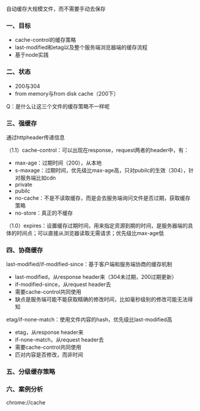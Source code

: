 自动缓存大规模文件，而不需要手动去保存

### 一、目标
- cache-control的缓存策略
- last-modified和etag以及整个服务端浏览器端的缓存流程
- 基于node实践

### 二、状态
- 200与304
- from memory与from disk cache（200下）

Q：是什么让这三个文件的缓存策略不一样呢

### 三、强缓存
通过httpheader传递信息

（1.1）cache-control：可以出现在response，request两者的header中，有：
- max-age：过期时间（200），从本地
- s-maxage：过期时间，优先级比max-age高，只对pubilc的生效（304），针对服务端比如cdn
- private
- pubilc
- no-cache：不是不读取缓存，而是会去服务端询问文件是否过期，获取缓存策略
- no-store：真正的不缓存

（1.0）expires：设置缓存过期时间，用来指定资源到期的时间，是服务器端的具体的时间点；可以直接从浏览器读取无需请求；优先级比max-age低

### 四、协商缓存
last-modified/if-modified-since：基于客户端和服务端协商的缓存机制
- last-modified，从response header来（304未过期，200过期更新）
- if-modified-since，从request header去
- 需要cache-control共同使用
- 缺点是服务端可能不能获取精确的修改时间，比如毫秒级别的修改可能无法得知

etag/if-none-match：使用文件内容的hash，优先级比last-modified高
- etag，从response header来
- if-none-match，从request header去
- 需要cache-control共同使用
- 匹对内容是否修改，而非时间

### 五、分级缓存策略

### 六、案例分析

chrome://cache
